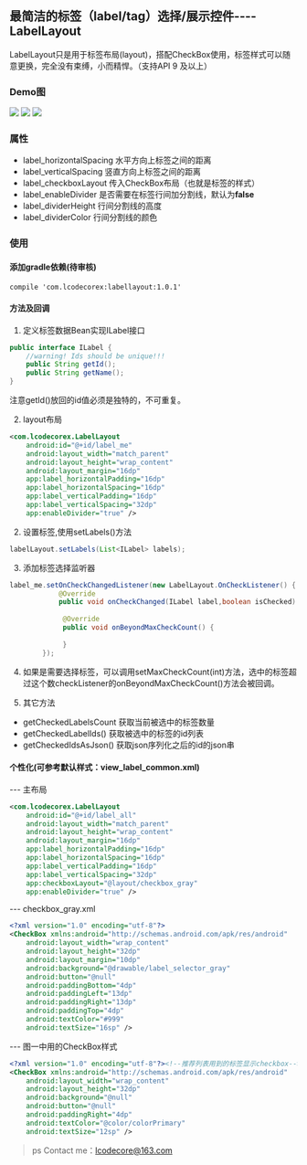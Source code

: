 ## 最简洁的标签（label/tag）选择/展示控件----LabelLayout
LabelLayout只是用于标签布局(layout)，搭配CheckBox使用，标签样式可以随意更换，完全没有束缚，小而精悍。（支持API 9 及以上）

### Demo图
![](art/image0.png)  ![](art/image1.jpg)  ![](art/image2.jpg)

### 属性
- label_horizontalSpacing  水平方向上标签之间的距离
- label_verticalSpacing  竖直方向上标签之间的距离
- label_checkboxLayout  传入CheckBox布局（也就是标签的样式） 
- label_enableDivider  是否需要在标签行间加分割线，默认为**false**
- label_dividerHeight  行间分割线的高度
- label_dividerColor 行间分割线的颜色

### 使用
#### 添加gradle依赖(待审核)
```
compile 'com.lcodecorex:labellayout:1.0.1'
```

#### 方法及回调
1. 定义标签数据Bean实现ILabel接口
```java
public interface ILabel {
    //warning! Ids should be unique!!!
    public String getId();
    public String getName();
}
```
注意getId()放回的id值必须是独特的，不可重复。

2. layout布局
```xml
<com.lcodecorex.LabelLayout
    android:id="@+id/label_me"
    android:layout_width="match_parent"
    android:layout_height="wrap_content"
    android:layout_margin="16dp"
    app:label_horizontalPadding="16dp"
    app:label_horizontalSpacing="16dp"
    app:label_verticalPadding="16dp"
    app:label_verticalSpacing="32dp"
    app:enableDivider="true" />
```

2. 设置标签,使用setLabels()方法
```java
labelLayout.setLabels(List<ILabel> labels);
```

3. 添加标签选择监听器
```java
label_me.setOnCheckChangedListener(new LabelLayout.OnCheckListener() {
            @Override
            public void onCheckChanged(ILabel label,boolean isChecked) {}
            
             @Override
             public void onBeyondMaxCheckCount() {
             
             }
        });
```

4. 如果是需要选择标签，可以调用setMaxCheckCount(int)方法，选中的标签超过这个数checkListener的onBeyondMaxCheckCount()方法会被回调。

6. 其它方法
- getCheckedLabelsCount 获取当前被选中的标签数量
- getCheckedLabelIds() 获取被选中的标签的id列表
- getCheckedIdsAsJson() 获取json序列化之后的id的json串

#### 个性化(可参考默认样式：view_label_common.xml)
--- 主布局
```xml
<com.lcodecorex.LabelLayout
    android:id="@+id/label_all"
    android:layout_width="match_parent"
    android:layout_height="wrap_content"
    android:layout_margin="16dp"
    app:label_horizontalPadding="16dp"
    app:label_horizontalSpacing="16dp"
    app:label_verticalPadding="16dp"
    app:label_verticalSpacing="32dp"
    app:checkboxLayout="@layout/checkbox_gray"
    app:enableDivider="true" />
```

--- checkbox_gray.xml
```xml
<?xml version="1.0" encoding="utf-8"?>
<CheckBox xmlns:android="http://schemas.android.com/apk/res/android"
    android:layout_width="wrap_content"
    android:layout_height="32dp"
    android:layout_margin="10dp"
    android:background="@drawable/label_selector_gray"
    android:button="@null"
    android:paddingBottom="4dp"
    android:paddingLeft="13dp"
    android:paddingRight="13dp"
    android:paddingTop="4dp"
    android:textColor="#999"
    android:textSize="16sp" />
```

--- 图一中用的CheckBox样式
```xml
<?xml version="1.0" encoding="utf-8"?><!--推荐列表用到的标签显示checkbox-->
<CheckBox xmlns:android="http://schemas.android.com/apk/res/android"
    android:layout_width="wrap_content"
    android:layout_height="32dp"
    android:background="@null"
    android:button="@null"
    android:paddingRight="4dp"
    android:textColor="@color/colorPrimary"
    android:textSize="12sp" />
```

> ps
> Contact me：lcodecore@163.com
